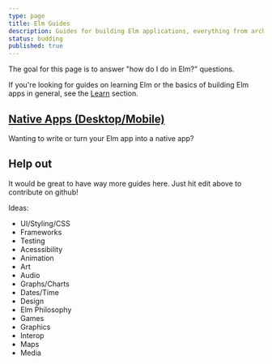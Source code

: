 ```yaml
---
type: page
title: Elm Guides
description: Guides for building Elm applications, everything from architecture and testing to meta information on the way the Elm community approaches various domains in Elm.
status: budding
published: true
---
```


The goal for this page is to answer "how do I do <some domain> in Elm?" questions.

If you're looking for guides on learning Elm or the basics of building Elm apps in general, see the [Learn](/learn) section.


## [Native Apps (Desktop/Mobile)](/build/guides/native-apps)

Wanting to write or turn your Elm app into a native app?


## Help out

It would be great to have way more guides here. Just hit edit above to contribute on github!

Ideas:

- UI/Styling/CSS
- Frameworks
- Testing
- Acesssibility
- Animation
- Art
- Audio
- Graphs/Charts
- Dates/Time
- Design
- Elm Philosophy
- Games
- Graphics
- Interop
- Maps
- Media
